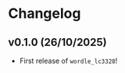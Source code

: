 # Changelog

<!--next-version-placeholder-->

## v0.1.0 (26/10/2025)

- First release of `wordle_lc3328`!